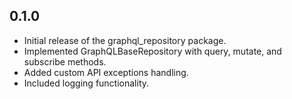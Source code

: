 ## 0.1.0

* Initial release of the graphql_repository package.
* Implemented GraphQLBaseRepository with query, mutate, and subscribe methods.
* Added custom API exceptions handling.
* Included logging functionality.